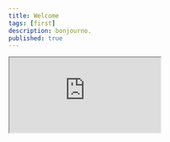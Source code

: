 ```yaml
---
title: Welcome
tags: [first]
description: bonjourno.
published: true
---
```


<iframe src="https://docs.google.com/document/d/e/2PACX-1vSLsE_M0xEMqVl62PcDtZ4gKgnS6hc_8h4lmXN45GQMCdFcjCgDFIKBMhfWDWsG1A/pub?embedded=true"></iframe>
